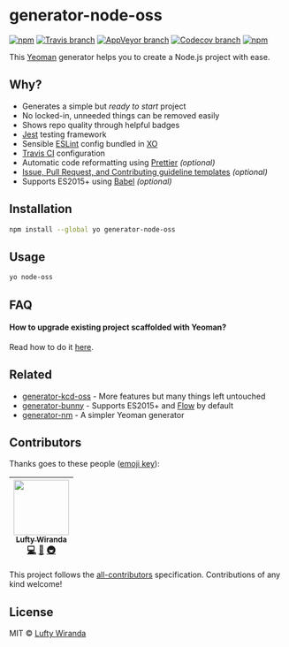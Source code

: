 # generator-node-oss

[![npm](https://img.shields.io/npm/v/generator-node-oss.svg?style=flat-square)](https://www.npmjs.com/package/generator-node-oss)
[![Travis branch](https://img.shields.io/travis/luftywiranda13/generator-node-oss/master.svg?style=flat-square)](https://travis-ci.org/luftywiranda13/generator-node-oss)
[![AppVeyor branch](https://img.shields.io/appveyor/ci/luftywiranda13/generator-node-oss/master.svg?style=flat-square)](https://ci.appveyor.com/project/luftywiranda13/generator-node-oss)
[![Codecov branch](https://img.shields.io/codecov/c/github/luftywiranda13/generator-node-oss/master.svg?style=flat-square)](https://codecov.io/gh/luftywiranda13/generator-node-oss)
[![npm](https://img.shields.io/npm/dm/generator-node-oss.svg?style=flat-square)](https://npm-stat.com/charts.html?package=generator-node-oss&from=2016-04-01)

This [Yeoman](http://yeoman.io) generator helps you to create a Node.js project with ease.

## Why?

- Generates a simple but *ready to start* project
- No locked-in, unneeded things can be removed easily
- Shows repo quality through helpful badges
- [Jest](https://facebook.github.io/jest) testing framework
- Sensible [ESLint](http://eslint.org) config bundled in [XO](https://github.com/sindresorhus/xo)
- [Travis CI](https://travis-ci.org) configuration
- Automatic code reformatting using [Prettier](https://github.com/prettier/prettier) *(optional)*
- [Issue, Pull Request, and Contributing guideline templates](https://github.com/blog/2111-issue-and-pull-request-templates) *(optional)*
- Supports ES2015+ using [Babel](https://babeljs.io) *(optional)*

## Installation

```sh
npm install --global yo generator-node-oss
```

## Usage

```sh
yo node-oss
```

## FAQ

#### How to upgrade existing project scaffolded with Yeoman?

Read how to do it [here](https://stackoverflow.com/a/18500003).

## Related

- [generator-kcd-oss](https://github.com/kentcdodds/generator-kcd-oss) - More features but many things left untouched
- [generator-bunny](https://github.com/luftywiranda13/generator-bunny) - Supports ES2015+ and [Flow](https://flow.org) by default
- [generator-nm](https://github.com/sindresorhus/generator-nm) - A simpler Yeoman generator

## Contributors

Thanks goes to these people ([emoji key](https://github.com/kentcdodds/all-contributors#emoji-key)):

<!-- ALL-CONTRIBUTORS-LIST:START - Do not remove or modify this section -->
| [<img src="https://avatars0.githubusercontent.com/u/22868432?v=4" width="100px;"/><br /><sub>Lufty Wiranda</sub>](http://instagram.com/luftywiranda13)<br />[💻](https://github.com/luftywiranda13/generator-node-oss/commits?author=luftywiranda13 "Code") [📖](https://github.com/luftywiranda13/generator-node-oss/commits?author=luftywiranda13 "Documentation") [🚇](#infra-luftywiranda13 "Infrastructure (Hosting, Build-Tools, etc)") |
| :---: |
<!-- ALL-CONTRIBUTORS-LIST:END -->

This project follows the [all-contributors](https://github.com/kentcdodds/all-contributors) specification. Contributions of any kind welcome!

## License

MIT &copy; [Lufty Wiranda](https://www.instagram.com/luftywiranda13)
